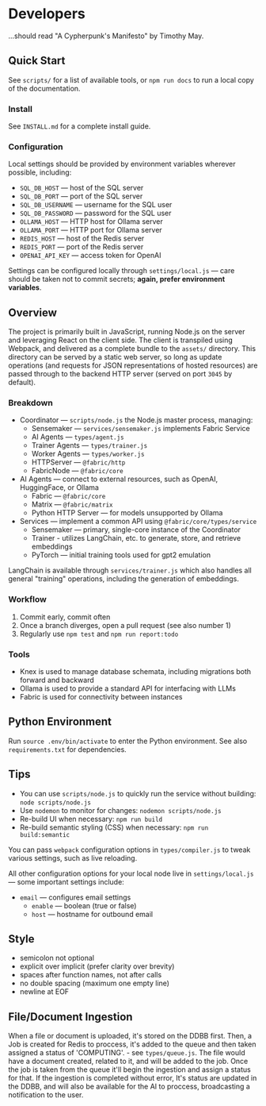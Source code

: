 # Developers
...should read "A Cypherpunk's Manifesto" by Timothy May.

## Quick Start
See `scripts/` for a list of available tools, or `npm run docs` to run a local copy of the documentation.

### Install
See `INSTALL.md` for a complete install guide.

### Configuration
Local settings should be provided by environment variables wherever possible, including:

- `SQL_DB_HOST` — host of the SQL server
- `SQL_DB_PORT` — port of the SQL server
- `SQL_DB_USERNAME` — username for the SQL user
- `SQL_DB_PASSWORD` — password for the SQL user
- `OLLAMA_HOST` — HTTP host for Ollama server
- `OLLAMA_PORT` — HTTP port for Ollama server
- `REDIS_HOST` — host of the Redis server
- `REDIS_PORT` — port of the Redis server
- `OPENAI_API_KEY` — access token for OpenAI

Settings can be configured locally through `settings/local.js` — care should be taken not to commit secrets; **again, prefer environment variables**.

## Overview
The project is primarily built in JavaScript, running Node.js on the server and leveraging React on the client side.  The client is transpiled using Webpack, and delivered as a complete bundle to the `assets/` directory.  This directory can be served by a static web server, so long as update operations (and requests for JSON representations of hosted resources) are passed through to the backend HTTP server (served on port `3045` by default).

### Breakdown
- Coordinator — `scripts/node.js` the Node.js master process, managing:
  - Sensemaker — `services/sensemaker.js` implements Fabric Service
  - AI Agents — `types/agent.js`
  - Trainer Agents — `types/trainer.js`
  - Worker Agents — `types/worker.js`
  - HTTPServer — `@fabric/http`
  - FabricNode — `@fabric/core`
- AI Agents — connect to external resources, such as OpenAI, HuggingFace, or Ollama
  - Fabric — `@fabric/core`
  - Matrix — `@fabric/matrix`
  - Python HTTP Server — for models unsupported by Ollama
- Services — implement a common API using `@fabric/core/types/service`
  - Sensemaker — primary, single-core instance of the Coordinator
  - Trainer - utilizes LangChain, etc. to generate, store, and retrieve embeddings
  - PyTorch — initial training tools used for gpt2 emulation

LangChain is available through `services/trainer.js` which also handles all general "training" operations, including the generation of embeddings.

### Workflow
1. Commit early, commit often
2. Once a branch diverges, open a pull request (see also number 1)
3. Regularly use `npm test` and `npm run report:todo`

### Tools
- Knex is used to manage database schemata, including migrations both forward and backward
- Ollama is used to provide a standard API for interfacing with LLMs
- Fabric is used for connectivity between instances

## Python Environment
Run `source .env/bin/activate` to enter the Python environment.  See also `requirements.txt` for dependencies.

## Tips
- You can use `scripts/node.js` to quickly run the service without building: `node scripts/node.js`
- Use `nodemon` to monitor for changes: `nodemon scripts/node.js`
- Re-build UI when necessary: `npm run build`
- Re-build semantic styling (CSS) when necessary: `npm run build:semantic`

You can pass `webpack` configuration options in `types/compiler.js` to tweak various settings, such as live reloading.

All other configuration options for your local node live in `settings/local.js` — some important settings include:

- `email` — configures email settings
  - `enable` — boolean (true or false)
  - `host` — hostname for outbound email

## Style
- semicolon not optional
- explicit over implicit (prefer clarity over brevity)
- spaces after function names, not after calls
- no double spacing (maximum one empty line)
- newline at EOF


## File/Document Ingestion
When a file or document is uploaded, it's stored on the DDBB first.
Then, a Job is created for Redis to proccess, it's added to the queue and then taken assigned a status of 'COMPUTING'. - see `types/queue.js`.
The file would have a document created, related to it, and will be added to the job.
Once the job is taken from the queue it'll begin the ingestion and assign a status for that.
If the ingestion is completed without error, It's status are updated in the DDBB, and will also be available for the AI to proccess, broadcasting a notification to the user.

